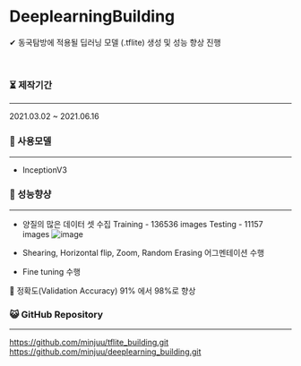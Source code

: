 # DeeplearningBuilding

✔ 동국탐방에 적용될 딥러닝 모델 (.tflite) 생성 및 성능 향상 진행

<br>

### ⏳ 제작기간

------

2021.03.02 ~ 2021.06.16




### 💫 사용모델

------

- InceptionV3

### 🥇 성능향샹

------

- 양질의 많은 데이터 셋 수집
  Training - 136536 images 
  Testing - 11157 images
  ![image](https://user-images.githubusercontent.com/57933061/125451044-04712e0d-f62e-41db-80ae-ded27b01e7e4.png)

- Shearing, Horizontal flip, Zoom, Random Erasing 어그멘테이션 수행
- Fine tuning 수행

🔴 정확도(Validation Accuracy) 91% 에서 98%로 향상



### 😺 GitHub Repository

------

https://github.com/minjuu/tflite_building.git<br>
https://github.com/minjuu/deeplearning_building.git





